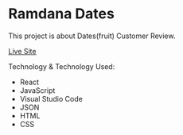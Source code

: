 # Ramdana Dates

This project is about Dates(fruit) Customer Review. 

[Live Site](https://ramdan-dates-customer-review.netlify.app/)



Technology & Technology Used:
* React
* JavaScript
* Visual Studio Code
* JSON
* HTML
* CSS